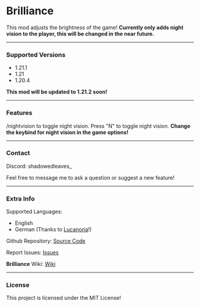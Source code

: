 # Brilliance

This mod adjusts the brightness of the game! **Currently only adds night vision to the player, this will be changed in the near future.**

---

### Supported Versions

- 1.21.1
- 1.21
- 1.20.4

**This mod will be updated to 1.21.2 soon!**

---

### Features

/nightvision to toggle night vision.
Press "N" to toggle night vision.
**Change the keybind for night vision in the game options!**

---

### Contact

Discord: shadowedleaves_

Feel free to message me to ask a question or suggest a new feature!

---

### Extra Info

Supported Languages:

- English
- German (Thanks to [Lucanoria](https://github.com/Lucanoria)!)

Github Repository: [Source Code](https://github.com/Fethercat/Brilliance)

Report Issues: [Issues](https://github.com/Fethercat/Brilliance/issues)

**Brilliance** Wiki: [Wiki](https://github.com/Fethercat/Brilliance/wiki)

---

### License

This project is licensed under the MIT License!
